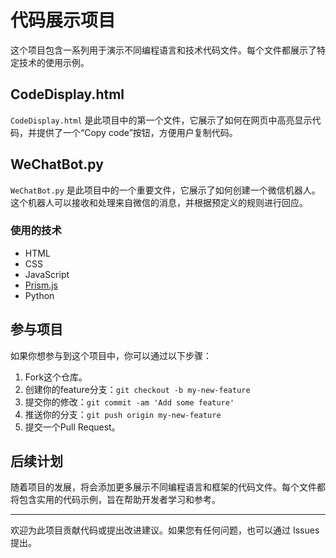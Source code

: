 # 代码展示项目

这个项目包含一系列用于演示不同编程语言和技术代码文件。每个文件都展示了特定技术的使用示例。

## CodeDisplay.html

`CodeDisplay.html` 是此项目中的第一个文件，它展示了如何在网页中高亮显示代码，并提供了一个“Copy code”按钮，方便用户复制代码。

## WeChatBot.py

`WeChatBot.py` 是此项目中的一个重要文件，它展示了如何创建一个微信机器人。这个机器人可以接收和处理来自微信的消息，并根据预定义的规则进行回应。


### 使用的技术

- HTML
- CSS
- JavaScript
- [Prism.js](https://prismjs.com/)
- Python

## 参与项目

如果你想参与到这个项目中，你可以通过以下步骤：

1. Fork这个仓库。
2. 创建你的feature分支：`git checkout -b my-new-feature`
3. 提交你的修改：`git commit -am 'Add some feature'`
4. 推送你的分支：`git push origin my-new-feature`
5. 提交一个Pull Request。

## 后续计划

随着项目的发展，将会添加更多展示不同编程语言和框架的代码文件。每个文件都将包含实用的代码示例，旨在帮助开发者学习和参考。

---

欢迎为此项目贡献代码或提出改进建议。如果您有任何问题，也可以通过 Issues 提出。
